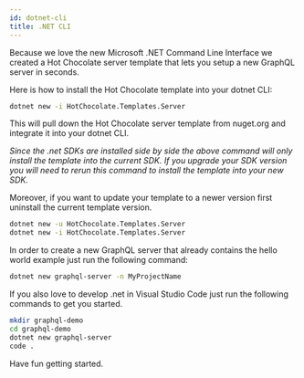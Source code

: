 ```yaml
---
id: dotnet-cli
title: .NET CLI
---
```


Because we love the new Microsoft .NET Command Line Interface we created a Hot Chocolate server template that lets you setup a new GraphQL server in seconds.

Here is how to install the Hot Chocolate template into your dotnet CLI:

```bash
dotnet new -i HotChocolate.Templates.Server
```

This will pull down the Hot Chocolate server template from nuget.org and integrate it into your dotnet CLI.

_Since the .net SDKs are installed side by side the above command will only install the template into the current SDK. If you upgrade your SDK version you will need to rerun this command to install the template into your new SDK._

Moreover, if you want to update your template to a newer version first uninstall the current template version.

```bash
dotnet new -u HotChocolate.Templates.Server
dotnet new -i HotChocolate.Templates.Server
```

In order to create a new GraphQL server that already contains the hello world example just run the following command:

```bash
dotnet new graphql-server -n MyProjectName
```

If you also love to develop .net in Visual Studio Code just run the following commands to get you started.

```bash
mkdir graphql-demo
cd graphql-demo
dotnet new graphql-server
code .
```

Have fun getting started.
